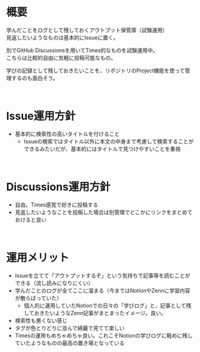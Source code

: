 # 概要
学んだことをログとして残しておくアウトプット保管庫（試験運用）  
見返したいようなものは基本的にIssueに置く。

別でGitHub Discussionsを用いてTimes的なものを試験運用中。  
こちらは比較的自由に気軽に投稿可能なもの。

学びの記録として残しておきたいことを、リポジトリのProject機能を使って管理するのも面白そう。

<br>

# Issue運用方針

- 基本的に検索性の高いタイトルを付けること
  - Issueの検索ではタイトル以外に本文の中身まで考慮して検索することができるみたいだが、基本的にはタイトルで見つけやすいことを重視

<br>

# Discussions運用方針

- 自由。Times感覚で好きに投稿する
- 見返したいようなことを投稿した場合は別管理でどこかにリンクをまとめておけると良い

<br>

# 運用メリット

- Issueを立てて「アウトプットするぞ」という気持ちで記事等を読むことができる（流し読みになりにくい）
- 学んだことのログが全てここに溜まる（今まではNotionやZennに学習内容が散らばっていた）
  - 個人的に運用していたNotionでの日々の「学びログ」と、記事として残しておきたいようなZenn記事がまとまったイメージ。良い。
- 検索性も悪くない感じ
- タグが色とりどりに並んで綺麗で見てて楽しい
- Timesの運用もめちゃめちゃ良い。これこそNotionの学びログに軽めに残していたようなものの最高の置き場となっている
